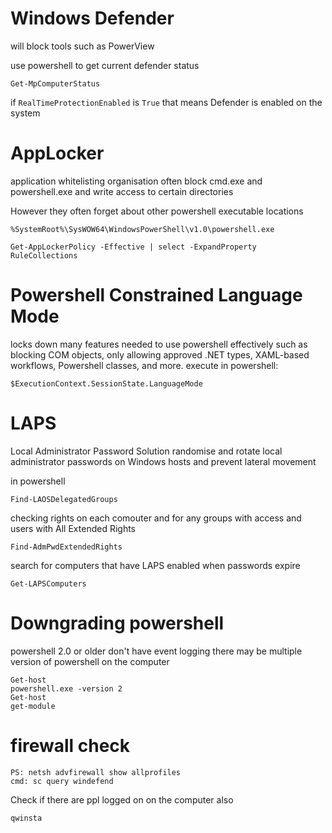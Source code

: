 # Windows Defender 
will block tools such as PowerView 

use powershell to get current defender status
```
Get-MpComputerStatus
```
if `RealTimeProtectionEnabled` is `True` that means Defender is enabled on the system


# AppLocker
application whitelisting 
organisation often block cmd.exe and powershell.exe and write access to certain directories 

However they often forget about other powershell executable locations
```
%SystemRoot%\SysWOW64\WindowsPowerShell\v1.0\powershell.exe
```

```
Get-AppLockerPolicy -Effective | select -ExpandProperty RuleCollections
```

# Powershell Constrained Language Mode
locks down many features needed to use powershell effectively such as blocking COM objects, only allowing approved .NET types, XAML-based workflows, Powershell classes, and more. 
execute in powershell:
```
$ExecutionContext.SessionState.LanguageMode
```

# LAPS
Local Administrator Password Solution 
randomise and rotate local administrator passwords on Windows hosts and prevent lateral movement 

in powershell
```
Find-LAOSDelegatedGroups
```
checking rights on each comouter and for any groups with access and users with All Extended Rights
```
Find-AdmPwdExtendedRights
```
search for computers that have LAPS enabled when passwords expire
```
Get-LAPSComputers
```

# Downgrading powershell
powershell 2.0 or older don't have event logging 
there may be multiple version of powershell on the computer
```
Get-host
powershell.exe -version 2
Get-host
get-module
```

# firewall check 
```powershell-session
PS: netsh advfirewall show allprofiles
cmd: sc query windefend
```

Check if there are ppl logged on on the computer also
```
qwinsta
```
